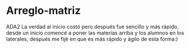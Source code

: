 # Arreglo-matriz
ADA2
La verdad al inicio costó pero después fue sencillo y más rápido, desde un inicio comencé a poner las materias arriba y los alumnos en los laterales, después me fijé en que es más rápido y ágilo de esta forma:)
